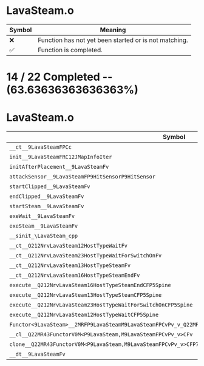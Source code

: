 # LavaSteam.o
| Symbol | Meaning 
| ------------- | ------------- 
| :x: | Function has not yet been started or is not matching. 
| :white_check_mark: | Function is completed. 


# 14 / 22 Completed -- (63.63636363636363%)
# LavaSteam.o
| Symbol | Decompiled? |
| ------------- | ------------- |
| `__ct__9LavaSteamFPCc` | :white_check_mark: |
| `init__9LavaSteamFRC12JMapInfoIter` | :white_check_mark: |
| `initAfterPlacement__9LavaSteamFv` | :x: |
| `attackSensor__9LavaSteamFP9HitSensorP9HitSensor` | :x: |
| `startClipped__9LavaSteamFv` | :white_check_mark: |
| `endClipped__9LavaSteamFv` | :x: |
| `startSteam__9LavaSteamFv` | :white_check_mark: |
| `exeWait__9LavaSteamFv` | :x: |
| `exeSteam__9LavaSteamFv` | :white_check_mark: |
| `__sinit_\LavaSteam_cpp` | :white_check_mark: |
| `__ct__Q212NrvLavaSteam12HostTypeWaitFv` | :white_check_mark: |
| `__ct__Q212NrvLavaSteam23HostTypeWaitForSwitchOnFv` | :white_check_mark: |
| `__ct__Q212NrvLavaSteam13HostTypeSteamFv` | :white_check_mark: |
| `__ct__Q212NrvLavaSteam16HostTypeSteamEndFv` | :white_check_mark: |
| `execute__Q212NrvLavaSteam16HostTypeSteamEndCFP5Spine` | :white_check_mark: |
| `execute__Q212NrvLavaSteam13HostTypeSteamCFP5Spine` | :white_check_mark: |
| `execute__Q212NrvLavaSteam23HostTypeWaitForSwitchOnCFP5Spine` | :white_check_mark: |
| `execute__Q212NrvLavaSteam12HostTypeWaitCFP5Spine` | :white_check_mark: |
| `Functor<9LavaSteam>__2MRFP9LavaSteamM9LavaSteamFPCvPv_v_Q22MR43FunctorV0M<P9LavaSteam,M9LavaSteamFPCvPv_v>` | :x: |
| `__cl__Q22MR43FunctorV0M<P9LavaSteam,M9LavaSteamFPCvPv_v>CFv` | :x: |
| `clone__Q22MR43FunctorV0M<P9LavaSteam,M9LavaSteamFPCvPv_v>CFP7JKRHeap` | :x: |
| `__dt__9LavaSteamFv` | :x: |
